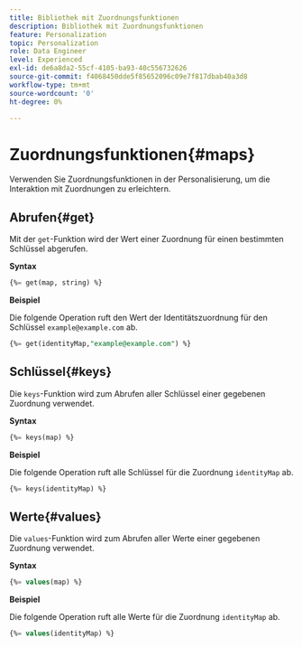 ```yaml
---
title: Bibliothek mit Zuordnungsfunktionen
description: Bibliothek mit Zuordnungsfunktionen
feature: Personalization
topic: Personalization
role: Data Engineer
level: Experienced
exl-id: de6a8da2-55cf-4105-ba93-40c556732626
source-git-commit: f4068450dde5f85652096c09e7f817dbab40a3d8
workflow-type: tm+mt
source-wordcount: '0'
ht-degree: 0%

---
```


# Zuordnungsfunktionen{#maps}

Verwenden Sie Zuordnungsfunktionen in der Personalisierung, um die Interaktion mit Zuordnungen zu erleichtern.

## Abrufen{#get}

Mit der `get`-Funktion wird der Wert einer Zuordnung für einen bestimmten Schlüssel abgerufen.

**Syntax**

```sql
{%= get(map, string) %}
```

**Beispiel**

Die folgende Operation ruft den Wert der Identitätszuordnung für den Schlüssel `example@example.com` ab.

```sql
{%= get(identityMap,"example@example.com") %}
```

## Schlüssel{#keys}

Die `keys`-Funktion wird zum Abrufen aller Schlüssel einer gegebenen Zuordnung verwendet.

**Syntax**

```sql
{%= keys(map) %}
```

**Beispiel**

Die folgende Operation ruft alle Schlüssel für die Zuordnung `identityMap` ab.

```sql
{%= keys(identityMap) %}
```

## Werte{#values}

Die `values`-Funktion wird zum Abrufen aller Werte einer gegebenen Zuordnung verwendet.

**Syntax**

```sql
{%= values(map) %}
```

**Beispiel**

Die folgende Operation ruft alle Werte für die Zuordnung `identityMap` ab.

```sql
{%= values(identityMap) %}
```

